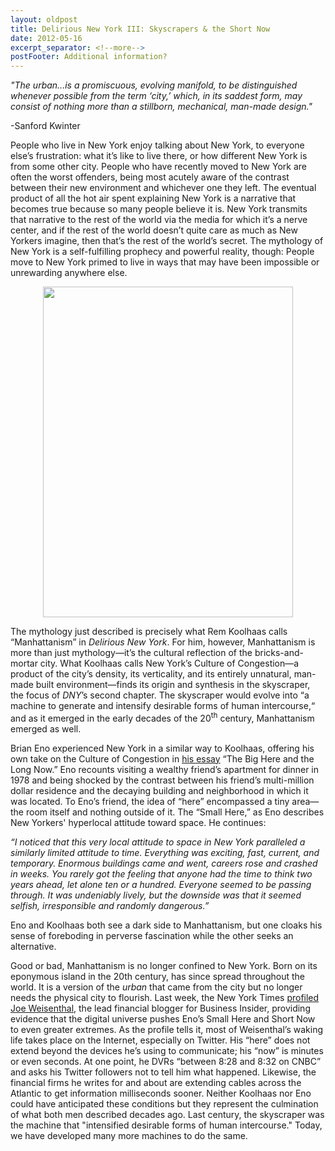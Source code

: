 ```yaml
---
layout: oldpost
title: Delirious New York III: Skyscrapers & the Short Now
date: 2012-05-16
excerpt_separator: <!--more-->
postFooter: Additional information?
---
```


<em>"The urban...is a promiscuous, evolving manifold, to be distinguished whenever possible from the term ‘city,’ which, in its saddest form, may consist of nothing more than a stillborn, mechanical, man-made design."</em>

-Sanford Kwinter

People who live in New York enjoy talking about New York, to everyone else’s frustration: what it’s like to live there, or how different New York is from some other city. People who have recently moved to New York are often the worst offenders, being most acutely aware of the contrast between their new environment and whichever one they left. The eventual product of all the hot air spent explaining New York is a narrative that becomes true because so many people believe it is. New York transmits that narrative to the rest of the world via the media for which it’s a nerve center, and if the rest of the world doesn’t quite care as much as New Yorkers imagine, then that’s the rest of the world’s secret. The mythology of New York is a self-fulfilling prophecy and powerful reality, though: People move to New York primed to live in ways that may have been impossible or unrewarding anywhere else.
<p style="text-align:center;"><a href="http://kneelingbus.files.wordpress.com/2012/05/ferriss1.jpg"><img class="size-full wp-image-188 aligncenter" style="border-style:initial;border-color:initial;margin-top:0;margin-bottom:0;border-width:0;" title="ferriss1" src="http://kneelingbus.files.wordpress.com/2012/05/ferriss1.jpg" alt="" width="400" height="529" /></a></p>
The mythology just described is precisely what Rem Koolhaas calls “Manhattanism” in <em>Delirious New York</em>. For him, however, Manhattanism is more than just mythology—it’s the cultural reflection of the bricks-and-mortar city. What Koolhaas calls New York’s Culture of Congestion—a product of the city’s density, its verticality, and its entirely unnatural, man-made built environment—finds its origin and synthesis in the skyscraper, the focus of <em>DNY</em>’s second chapter. The skyscraper would evolve into “a machine to generate and intensify desirable forms of human intercourse,“ and as it emerged in the early decades of the 20<sup>th</sup> century, Manhattanism emerged as well.

Brian Eno experienced New York in a similar way to Koolhaas, offering his own take on the Culture of Congestion in <a href="http://longnow.org/essays/big-here-long-now/">his essay</a> “The Big Here and the Long Now.” Eno recounts visiting a wealthy friend’s apartment for dinner in 1978 and being shocked by the contrast between his friend’s multi-million dollar residence and the decaying building and neighborhood in which it was located. To Eno’s friend, the idea of “here” encompassed a tiny area—the room itself and nothing outside of it. The “Small Here,” as Eno describes New Yorkers' hyperlocal attitude toward space. He continues:

<em>“I noticed that this very local attitude to space in New York paralleled a similarly limited attitude to time. Everything was exciting, fast, current, and temporary. Enormous buildings came and went, careers rose and crashed in weeks. You rarely got the feeling that anyone had the time to think two years ahead, let alone ten or a hundred. Everyone seemed to be passing through. It was undeniably lively, but the downside was that it seemed selfish, irresponsible and randomly dangerous.”</em>

Eno and Koolhaas both see a dark side to Manhattanism, but one cloaks his sense of foreboding in perverse fascination while the other seeks an alternative.

Good or bad, Manhattanism is no longer confined to New York. Born on its eponymous island in the 20th century, has since spread throughout the world. It is a version of the <em>urban</em> that came from the city but no longer needs the physical city to flourish. Last week, the New York Times <a href="http://www.nytimes.com/2012/05/13/magazine/joe-weisenthal-vs-the-24-hour-news-cycle.html?pagewanted=1&amp;_r=1">profiled Joe Weisenthal</a>, the lead financial blogger for Business Insider, providing evidence that the digital universe pushes Eno’s Small Here and Short Now to even greater extremes. As the profile tells it, most of Weisenthal’s waking life takes place on the Internet, especially on Twitter. His “here” does not extend beyond the devices he’s using to communicate; his “now” is minutes or even seconds. At one point, he DVRs “between 8:28 and 8:32 on CNBC” and asks his Twitter followers not to tell him what happened. Likewise, the financial firms he writes for and about are extending cables across the Atlantic to get information milliseconds sooner. Neither Koolhaas nor Eno could have anticipated these conditions but they represent the culmination of what both men described decades ago. Last century, the skyscraper was the machine that "intensified desirable forms of human intercourse." Today, we have developed many more machines to do the same.